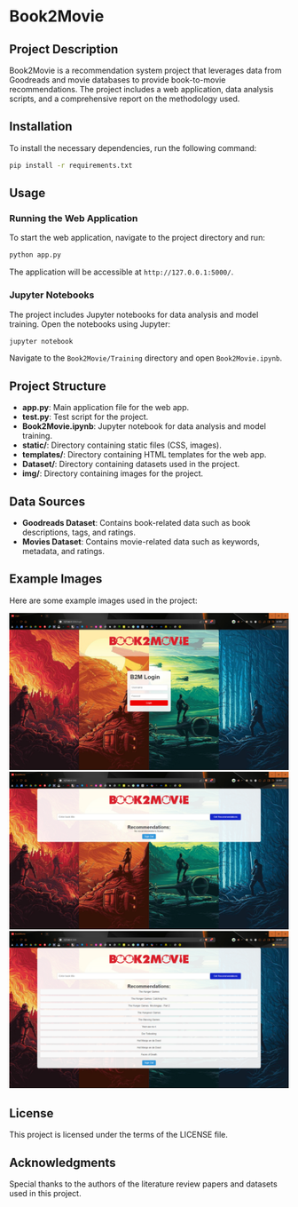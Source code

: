 # Book2Movie

## Project Description
Book2Movie is a recommendation system project that leverages data from Goodreads and movie databases to provide book-to-movie recommendations. The project includes a web application, data analysis scripts, and a comprehensive report on the methodology used.

## Installation
To install the necessary dependencies, run the following command:
```bash
pip install -r requirements.txt
```

## Usage
### Running the Web Application
To start the web application, navigate to the project directory and run:
```bash
python app.py
```
The application will be accessible at `http://127.0.0.1:5000/`.

### Jupyter Notebooks
The project includes Jupyter notebooks for data analysis and model training. Open the notebooks using Jupyter:
```bash
jupyter notebook
```
Navigate to the `Book2Movie/Training` directory and open `Book2Movie.ipynb`.

## Project Structure
- **app.py**: Main application file for the web app.
- **test.py**: Test script for the project.
- **Book2Movie.ipynb**: Jupyter notebook for data analysis and model training.
- **static/**: Directory containing static files (CSS, images).
- **templates/**: Directory containing HTML templates for the web app.
- **Dataset/**: Directory containing datasets used in the project.
- **img/**: Directory containing images for the project.

## Data Sources
- **Goodreads Dataset**: Contains book-related data such as book descriptions, tags, and ratings.
- **Movies Dataset**: Contains movie-related data such as keywords, metadata, and ratings.

## Example Images
Here are some example images used in the project:

![Example Image 1](img/img1.png)
![Example Image 2](img/img2.png)
![Example Image 3](img/img3.png)

## License
This project is licensed under the terms of the LICENSE file.

## Acknowledgments
Special thanks to the authors of the literature review papers and datasets used in this project.
